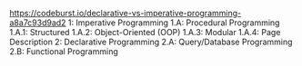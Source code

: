 https://codeburst.io/declarative-vs-imperative-programming-a8a7c93d9ad2
1: Imperative Programming
    1.A: Procedural Programming
        1.A.1: Structured
        1.A.2: Object-Oriented (OOP)
        1.A.3: Modular
        1.A.4: Page Description
2: Declarative Programming
    2.A: Query/Database Programming
    2.B: Functional Programming

